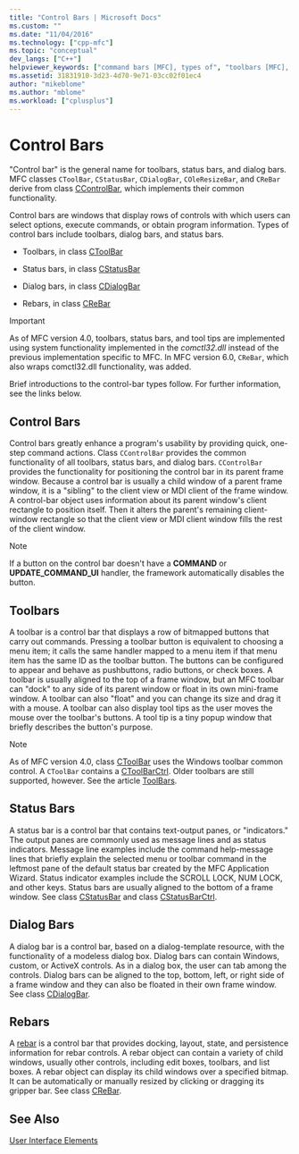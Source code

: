 ```yaml
---
title: "Control Bars | Microsoft Docs"
ms.custom: ""
ms.date: "11/04/2016"
ms.technology: ["cpp-mfc"]
ms.topic: "conceptual"
dev_langs: ["C++"]
helpviewer_keywords: ["command bars [MFC], types of", "toolbars [MFC], control bars", "control bars [MFC]", "MFC, control bars", "control bars [MFC], types of", "CDialogBar class [MFC], control bars", "status bars [MFC], control bars", "CControlBar class [MFC], MFC control bars", "dialog bars [MFC], control bars", "CToolBar class [MFC], control bars", "CStatusBar class [MFC], control bars"]
ms.assetid: 31831910-3d23-4d70-9e71-03cc02f01ec4
author: "mikeblome"
ms.author: "mblome"
ms.workload: ["cplusplus"]
---
```

# Control Bars

"Control bar" is the general name for toolbars, status bars, and dialog bars. MFC classes `CToolBar`, `CStatusBar`, `CDialogBar`, `COleResizeBar`, and `CReBar` derive from class [CControlBar](../mfc/reference/ccontrolbar-class.md), which implements their common functionality.

Control bars are windows that display rows of controls with which users can select options, execute commands, or obtain program information. Types of control bars include toolbars, dialog bars, and status bars.

- Toolbars, in class [CToolBar](../mfc/reference/ctoolbar-class.md)

- Status bars, in class [CStatusBar](../mfc/reference/cstatusbar-class.md)

- Dialog bars, in class [CDialogBar](../mfc/reference/cdialogbar-class.md)

- Rebars, in class [CReBar](../mfc/reference/crebar-class.md)

> [!IMPORTANT]
>  As of MFC version 4.0, toolbars, status bars, and tool tips are implemented using system functionality implemented in the *comctl32.dll* instead of the previous implementation specific to MFC. In MFC version 6.0, `CReBar`, which also wraps comctl32.dll functionality, was added.

Brief introductions to the control-bar types follow. For further information, see the links below.

## Control Bars

Control bars greatly enhance a program's usability by providing quick, one-step command actions. Class `CControlBar` provides the common functionality of all toolbars, status bars, and dialog bars. `CControlBar` provides the functionality for positioning the control bar in its parent frame window. Because a control bar is usually a child window of a parent frame window, it is a "sibling" to the client view or MDI client of the frame window. A control-bar object uses information about its parent window's client rectangle to position itself. Then it alters the parent's remaining client-window rectangle so that the client view or MDI client window fills the rest of the client window.

> [!NOTE]
>  If a button on the control bar doesn't have a **COMMAND** or **UPDATE_COMMAND_UI** handler, the framework automatically disables the button.

## Toolbars

A toolbar is a control bar that displays a row of bitmapped buttons that carry out commands. Pressing a toolbar button is equivalent to choosing a menu item; it calls the same handler mapped to a menu item if that menu item has the same ID as the toolbar button. The buttons can be configured to appear and behave as pushbuttons, radio buttons, or check boxes. A toolbar is usually aligned to the top of a frame window, but an MFC toolbar can "dock" to any side of its parent window or float in its own mini-frame window. A toolbar can also "float" and you can change its size and drag it with a mouse. A toolbar can also display tool tips as the user moves the mouse over the toolbar's buttons. A tool tip is a tiny popup window that briefly describes the button's purpose.

> [!NOTE]
>  As of MFC version 4.0, class [CToolBar](../mfc/reference/ctoolbar-class.md) uses the Windows toolbar common control. A `CToolBar` contains a [CToolBarCtrl](../mfc/reference/ctoolbarctrl-class.md). Older toolbars are still supported, however. See the article [ToolBars](../mfc/mfc-toolbar-implementation.md).

## Status Bars

A status bar is a control bar that contains text-output panes, or "indicators." The output panes are commonly used as message lines and as status indicators. Message line examples include the command help-message lines that briefly explain the selected menu or toolbar command in the leftmost pane of the default status bar created by the MFC Application Wizard. Status indicator examples include the SCROLL LOCK, NUM LOCK, and other keys. Status bars are usually aligned to the bottom of a frame window. See class [CStatusBar](../mfc/reference/cstatusbar-class.md) and class [CStatusBarCtrl](../mfc/reference/cstatusbarctrl-class.md).

## Dialog Bars

A dialog bar is a control bar, based on a dialog-template resource, with the functionality of a modeless dialog box. Dialog bars can contain Windows, custom, or ActiveX controls. As in a dialog box, the user can tab among the controls. Dialog bars can be aligned to the top, bottom, left, or right side of a frame window and they can also be floated in their own frame window. See class [CDialogBar](../mfc/reference/cdialogbar-class.md).

## Rebars

A [rebar](../mfc/using-crebarctrl.md) is a control bar that provides docking, layout, state, and persistence information for rebar controls. A rebar object can contain a variety of child windows, usually other controls, including edit boxes, toolbars, and list boxes. A rebar object can display its child windows over a specified bitmap. It can be automatically or manually resized by clicking or dragging its gripper bar. See class [CReBar](../mfc/reference/crebar-class.md).

## See Also

[User Interface Elements](../mfc/user-interface-elements-mfc.md)
